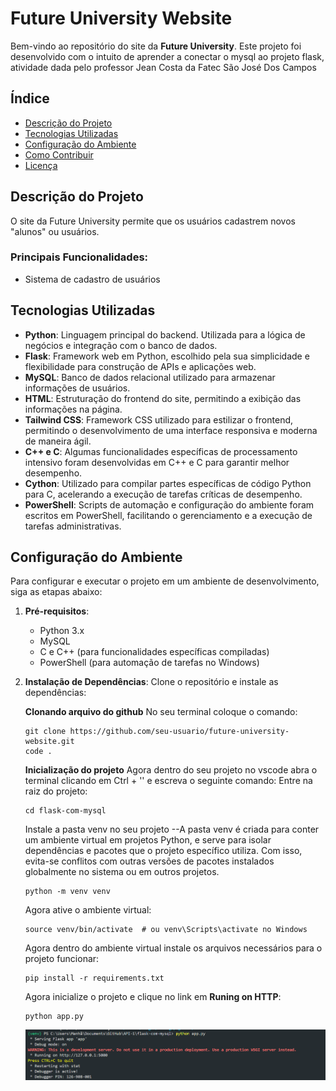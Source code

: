 # Future University Website

Bem-vindo ao repositório do site da **Future University**. Este projeto foi desenvolvido com o intuito de aprender a conectar o mysql ao projeto flask, atividade dada pelo professor Jean Costa da Fatec São José Dos Campos

## Índice
- [Descrição do Projeto](#descrição-do-projeto)
- [Tecnologias Utilizadas](#tecnologias-utilizadas)
- [Configuração do Ambiente](#configuração-do-ambiente)
- [Como Contribuir](#como-contribuir)
- [Licença](#licença)

## Descrição do Projeto

O site da Future University permite que os usuários cadastrem novos "alunos" ou usuários.

### Principais Funcionalidades:
- Sistema de cadastro de usuários

## Tecnologias Utilizadas

- **Python**: Linguagem principal do backend. Utilizada para a lógica de negócios e integração com o banco de dados.
- **Flask**: Framework web em Python, escolhido pela sua simplicidade e flexibilidade para construção de APIs e aplicações web.
- **MySQL**: Banco de dados relacional utilizado para armazenar informações de usuários.
- **HTML**: Estruturação do frontend do site, permitindo a exibição das informações na página.
- **Tailwind CSS**: Framework CSS utilizado para estilizar o frontend, permitindo o desenvolvimento de uma interface responsiva e moderna de maneira ágil.
- **C++ e C**: Algumas funcionalidades específicas de processamento intensivo foram desenvolvidas em C++ e C para garantir melhor desempenho.
- **Cython**: Utilizado para compilar partes específicas de código Python para C, acelerando a execução de tarefas críticas de desempenho.
- **PowerShell**: Scripts de automação e configuração do ambiente foram escritos em PowerShell, facilitando o gerenciamento e a execução de tarefas administrativas.

## Configuração do Ambiente

Para configurar e executar o projeto em um ambiente de desenvolvimento, siga as etapas abaixo:

1. **Pré-requisitos**:
   - Python 3.x
   - MySQL
   - C e C++ (para funcionalidades específicas compiladas)
   - PowerShell (para automação de tarefas no Windows)

2. **Instalação de Dependências**:
   Clone o repositório e instale as dependências:

   **Clonando arquivo do github**
   No seu terminal coloque o comando:
   ```
   git clone https://github.com/seu-usuario/future-university-website.git
   code .
   ```
   **Inicialização do projeto**
   Agora dentro do seu projeto no vscode abra o terminal clicando em Ctrl + '' e escreva o seguinte comando:
   Entre na raiz do projeto:
   ```
   cd flask-com-mysql
   ```
   Instale a pasta venv no seu projeto
   --A pasta venv é criada para conter um ambiente virtual em projetos Python, e serve para isolar dependências e pacotes que o projeto específico utiliza. Com isso, evita-se conflitos com          outras versões de pacotes instalados globalmente no sistema ou em outros projetos.
   ```
   python -m venv venv
   ```
   Agora ative o ambiente virtual:
   ```
   source venv/bin/activate  # ou venv\Scripts\activate no Windows
   ```
   Agora dentro do ambiente virtual instale os arquivos necessários para o projeto funcionar:
   ```
   pip install -r requirements.txt
   ```
   Agora inicialize o projeto e clique no link em **Runing on HTTP**:
   ```
   python app.py
   ```
   ![Imagem](static/images/python.png)
